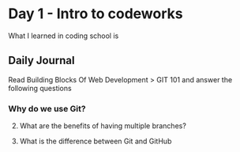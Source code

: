 # Day 1 - Intro to codeworks

What I learned in coding school is

## Daily Journal
Read Building Blocks Of Web Development > GIT 101 and answer the following questions

### Why do we use Git?

2. What are the benefits of having multiple branches?

3. What is the difference between Git and GitHub
